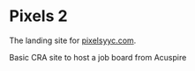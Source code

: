 # Pixels 2

The landing site for [pixelsyyc.com](pixelsyyc.com).

Basic CRA site to host a job board from Acuspire
